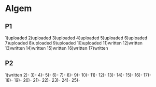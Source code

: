 # Algem
## P1
1)uploaded
2)uploaded
3)uploaded
4)uploaded
5)uploaded
6)uploaded
7)uploaded
8)uploaded
9)uploaded
10)uploaded
11)written
12)written
13)written
14)written
15)written
16)written
17)written
## P2
1)written
2)-
3)-
4)-
5)-
6)-
7)-
8)-
9)-
10)-
11)-
12)-
13)-
14)-
15)-
16)-
17)-
18)-
19)-
20)-
21)-
22)-
23)-
24)-
25)-
